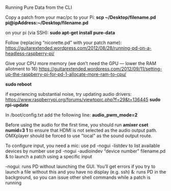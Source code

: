 Running Pure Data from the CLI

Copy a patch from your mac/pc to your Pi:
**scp \~/Desktop/filename.pd pi@ipAddress:\~/Desktop/filename.pd**

on your pi (via SSH): 
**sudo apt-get install pure-data**

Follow (replacing “nicorette.pd” with your patch name):
https://guitarextended.wordpress.com/2012/08/28/running-pd-on-a-headless-raspberry-pi/

Give your CPU more memory (we don’t need the GPU — lower the RAM allotment to 16)
https://guitarextended.wordpress.com/2012/09/11/setting-up-the-raspberry-pi-for-pd-1-allocate-more-ram-to-cpu/

**sudo reboot**

if experiencing substantial noise, try updating audio drivers: https://www.raspberrypi.org/forums/viewtopic.php?f=29&t=136445 
**sudo rpi-update**

In /boot/config.txt add the following line:
**audio_pwm_mode=2**

Before using the audio for the first time, you should run **amixer cset numid=3 1** to ensure that HDMI is not selected as the audio output path. OMXplayer should be forced to use "local" as the sound output route.


To configure input, you need a mic: 
use pd -nogui -listdev to list available devices by number
use pd -nogui -audioindev “device number" filename.pd & to launch a patch using a specific input

-nogui: runs PD without launching the GUI. You’ll get errors if you try to launch a file without this and you have no display (e.g. ssh)
&: runs PD in the background, so you can issue other shell commands while a patch is running
